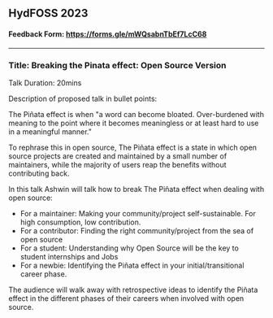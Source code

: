 ## HydFOSS 2023

#### Feedback Form: https://forms.gle/mWQsabnTbEf7LcC68

---

### Title: Breaking the Pinata effect: Open Source Version

Talk Duration: 20mins

Description of proposed talk in bullet points:

The Piñata effect is when "a word can become bloated. Over-burdened with meaning to the point where it becomes meaningless or at least hard to use in a meaningful manner."

To rephrase this in open source, The Piñata effect is a state in which open source projects are created and maintained by a small number of maintainers, while the majority of users reap the benefits without contributing back.

In this talk Ashwin will talk how to break The Piñata effect when dealing with open source:

- For a maintainer: Making your community/project self-sustainable. For high consumption, low contribution.
- For a contributor: Finding the right community/project from the sea of open source
- For a student: Understanding why Open Source will be the key to student internships and Jobs
- For a newbie: Identifying the Piñata effect in your initial/transitional career phase.

The audience will walk away with retrospective ideas to identify the Piñata effect in the different phases of their careers when involved with open source.
